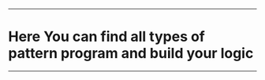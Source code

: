 <html>
  <head>
    
  </head>
<body>
  <hr>
  <h1>Here You can find all types of pattern program and build your logic</h1>
  <hr>
</body>
</html>
